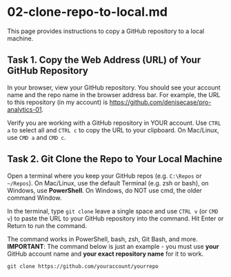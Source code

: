 # 02-clone-repo-to-local.md

This page provides instructions to copy a GitHub repository to a local machine.

## Task 1. Copy the Web Address (URL) of Your GitHub Repository

In your browser, view your GitHub repository.
You should see your account name and the repo name in the browser address bar.
For example, the URL to this repository (in my account) is <https://github.com/denisecase/pro-analytics-01>.

Verify you are working with a GitHub repository in YOUR account.
Use `CTRL a` to select all and `CTRL c` to copy the URL to your clipboard. On Mac/Linux, use `CMD a` and `CMD c`.

## Task 2. Git Clone the Repo to Your Local Machine

Open a terminal where you keep your GitHub repos (e.g. `C:\Repos` or `~/Repos`).
On Mac/Linux, use the default Terminal (e.g. zsh or bash), on Windows, use **PowerShell**. On Windows, do NOT use cmd, the older command Window. 

In the terminal, type `git clone` leave a single space and use `CTRL v` (or `CMD v`) to paste the URL to your GitHub repository into the command. Hit Enter or Return to run the command. 

The command works in PowerShell, bash, zsh, Git Bash, and more. 
**IMPORTANT**: The command below is just an example - you must use **your** GitHub account name and **your exact repository name** for it to work. 
 
```shell
git clone https://github.com/youraccount/yourrepo
```
